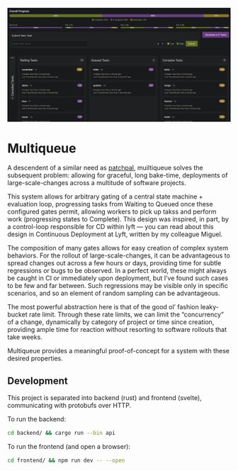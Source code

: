 ![An example multiqueue workload in action](./multiqueue.png)

# Multiqueue

A descendent of a similar need as
[patchpal](https://connormccarthy.org/projects/patchpal), muiltiqueue solves the
subsequent problem: allowing for graceful, long bake-time, deployments of
large-scale-changes across a multitude of software projects.

This system allows for arbitrary gating of a central state machine + evaluation
loop, progressing tasks from Waiting to Queued once these configured gates
permit, allowing workers to pick up takss and perform work (progressing states
to Complete). This design was inspired, in part, by a control-loop responsible
for CD within lyft — you can read about this design in Continuous Deployment at
Lyft, written by my colleague Miguel.

The composition of many gates allows for easy creation of complex system
behaviors. For the rollout of large-scale-changes, it can be advantageous to
spread changes out across a few hours or days, providing time for subtle
regressions or bugs to be observed. In a perfect world, these might always be
caught in CI or immediately upon deployment, but I’ve found such cases to be few
and far between. Such regressions may be visible only in specific scenarios, and
so an element of random sampling can be advantageous.

The most powerful abstraction here is that of the good ol’ fashion leaky-bucket
rate limit. Through these rate limits, we can limit the “concurrency” of a
change, dynamically by category of project or time since creation, providing
ample time for reaction without resorting to software rollouts that take weeks.

Multiqueue provides a meaningful proof-of-concept for a system with these
desired properties.

## Development

This project is separated into backend (rust) and frontend (svelte),
communicating with protobufs over HTTP.

To run the backend:

```bash
cd backend/ && cargo run --bin api
```

To run the frontend (and open a browser):

```bash
cd frontend/ && npm run dev -- --open
```
